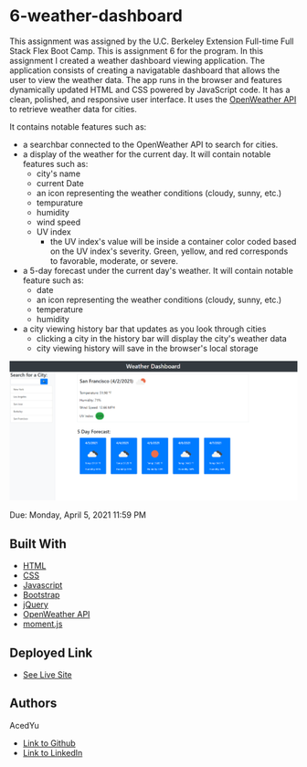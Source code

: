 # 6-weather-dashboard
This assignment was assigned by the U.C. Berkeley Extension Full-time Full Stack Flex Boot Camp.
This is assignment 6 for the program. In this assignment I created a weather dashboard viewing application. The application consists of creating a navigatable dashboard that allows the user to view the weather data. The app runs in the browser and features dynamically updated HTML and CSS powered by JavaScript code. It has a clean, polished, and responsive user interface. It uses the [OpenWeather API](https://openweathermap.org/api) to retrieve weather data for cities.

It contains notable features such as:
- a searchbar connected to the OpenWeather API to search for cities.
- a display of the weather for the current day. It will contain notable features such as:
  - city's name
  - current Date
  - an icon representing the weather conditions (cloudy, sunny, etc.)
  - tempurature
  - humidity
  - wind speed
  - UV index
    - the UV index's value will be inside a container color coded based on the UV index's severity. Green, yellow, and red corresponds to favorable, moderate, or severe.
- a 5-day forecast under the current day's weather. It will contain notable feature such as:
  - date
  - an icon representing the weather conditions (cloudy, sunny, etc.)
  - temperature
  - humidity
- a city viewing history bar that updates as you look through cities
  - clicking a city in the history bar will display the city's weather data
  - city viewing history will save in the browser's local storage

![Image](demo.png)

Due: Monday, April 5, 2021 11:59 PM

## Built With

* [HTML](https://developer.mozilla.org/en-US/docs/Web/HTML)
* [CSS](https://developer.mozilla.org/en-US/docs/Web/CSS)
* [Javascript](https://developer.mozilla.org/en-US/docs/Web/JavaScript)
* [Bootstrap](https://getbootstrap.com/)
* [jQuery](https://api.jquery.com/)
* [OpenWeather API](https://openweathermap.org/api)
* [moment.js](https://momentjs.com/)

## Deployed Link

* [See Live Site](https://acedyu.github.io/6-weather-dashboard/)

## Authors
AcedYu
- [Link to Github](https://github.com/AcedYu)
- [Link to LinkedIn](https://www.linkedin.com/in/alex-yu-3712811b9/)